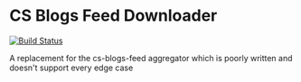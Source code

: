 # CS Blogs Feed Downloader

[![Build Status](https://travis-ci.org/csblogs/feed-downloader.svg?branch=master)](https://travis-ci.org/csblogs/feed-downloader)

A replacement for the cs-blogs-feed aggregator which is poorly written and doesn't support every edge case
